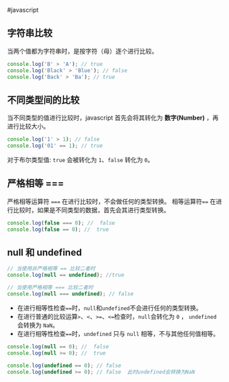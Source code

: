 #javascript 
## 字符串比较

当两个值都为字符串时，是按字符（母）逐个进行比较。

```js {.line-numbers}
console.log('B' > 'A'); // true
console.log('Black' > 'Blue'); // false
console.log('Back' > 'Ba'); // true
```

## 不同类型间的比较

当不同类型的值进行比较时，javascript 首先会将其转化为 **数字(Number)** ，再进行比较大小。

```js {.line-numbers}
console.log('1' > 1); // false
console.log('01' == 1); // true
```

对于布尔类型值: `true` 会被转化为 `1`、`false` 转化为 `0`。

## 严格相等 ===

严格相等运算符 `===` 在进行比较时，不会做任何的类型转换。
相等运算符`==` 在进行比较时，如果是不同类型的数据，首先会其进行类型转换。

```js {.line-numbers}
console.log(false === 0); //  false
console.log(false == 0); //  true
```

## null 和 undefined

```js {.line-numbers}
// 当使用非严格相等 == 比较二者时
console.log(null == undefined); //true

// 当使用严格相等 === 比较二者时
console.log(null === undefined); // false
```

- 在进行相等性检查`==`时，`null`和`undefined`不会进行任何的类型转换。
- 在进行普通的比较运算`>`、`<`、`>=`、`<=`检查时，`null`会转化为 `0` ， `undefined` 会转换为 `NaN`。
- 在进行相等性检查`==`时，`undefined` 只与 `null` 相等，不与其他任何值相等。

```js {.line-numbers}
console.log(null == 0); //  false
console.log(null >= 0); //  true

console.log(undefined == 0); // false
console.log(undefined >= 0); // false  此时undefined会转换为NaN
```
